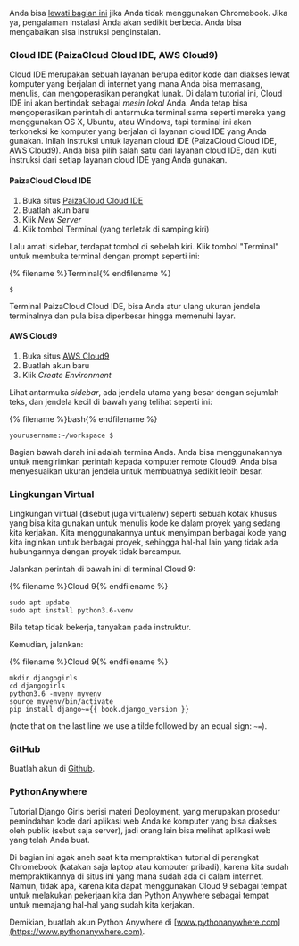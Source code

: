 Anda bisa [lewati bagian ini](http://tutorial.djangogirls.org/en/installation/#install-python) jika Anda tidak menggunakan Chromebook. Jika ya, pengalaman instalasi Anda akan sedikit berbeda. Anda bisa mengabaikan sisa instruksi penginstalan.

### Cloud IDE (PaizaCloud Cloud IDE, AWS Cloud9)

Cloud IDE merupakan sebuah layanan berupa editor kode dan diakses lewat komputer yang berjalan di internet yang mana Anda bisa memasang, menulis, dan mengoperasikan perangkat lunak. Di dalam tutorial ini, Cloud IDE ini akan bertindak sebagai *mesin lokal* Anda. Anda tetap bisa mengoperasikan perintah di antarmuka terminal sama seperti mereka yang menggunakan OS X, Ubuntu, atau Windows, tapi terminal ini akan terkoneksi ke komputer yang berjalan di layanan cloud IDE yang Anda gunakan. Inilah instruksi untuk layanan cloud IDE (PaizaCloud Cloud IDE, AWS Cloud9). Anda bisa pilih salah satu dari layanan cloud IDE, dan ikuti instruksi dari setiap layanan cloud IDE yang Anda gunakan.

#### PaizaCloud Cloud IDE

1. Buka situs [PaizaCloud Cloud IDE](https://paiza.cloud/)
2. Buatlah akun baru
3. Klik *New Server*
4. Klik tombol Terminal (yang terletak di samping kiri)

Lalu amati sidebar, terdapat tombol di sebelah kiri. Klik tombol "Terminal" untuk membuka terminal dengan prompt seperti ini:

{% filename %}Terminal{% endfilename %}

    $
    

Terminal PaizaCloud Cloud IDE, bisa Anda atur ulang ukuran jendela terminalnya dan pula bisa diperbesar hingga memenuhi layar.

#### AWS Cloud9

1. Buka situs [AWS Cloud9](https://aws.amazon.com/cloud9/)
2. Buatlah akun baru
3. Klik *Create Environment*

Lihat antarmuka *sidebar*, ada jendela utama yang besar dengan sejumlah teks, dan jendela kecil di bawah yang telihat seperti ini:

{% filename %}bash{% endfilename %}

    yourusername:~/workspace $
    

Bagian bawah darah ini adalah termina Anda. Anda bisa menggunakannya untuk mengirimkan perintah kepada komputer remote Cloud9. Anda bisa menyesuaikan ukuran jendela untuk membuatnya sedikit lebih besar.

### Lingkungan Virtual

Lingkungan virtual (disebut juga virtualenv) seperti sebuah kotak khusus yang bisa kita gunakan untuk menulis kode ke dalam proyek yang sedang kita kerjakan. Kita menggunakannya untuk menyimpan berbagai kode yang kita inginkan untuk berbagai proyek, sehingga hal-hal lain yang tidak ada hubungannya dengan proyek tidak bercampur.

Jalankan perintah di bawah ini di terminal Cloud 9:

{% filename %}Cloud 9{% endfilename %}

    sudo apt update
    sudo apt install python3.6-venv
    

Bila tetap tidak bekerja, tanyakan pada instruktur.

Kemudian, jalankan:

{% filename %}Cloud 9{% endfilename %}

    mkdir djangogirls
    cd djangogirls
    python3.6 -mvenv myvenv
    source myvenv/bin/activate
    pip install django~={{ book.django_version }}
    

(note that on the last line we use a tilde followed by an equal sign: `~=`).

### GitHub

Buatlah akun di [Github](https://github.com).

### PythonAnywhere

Tutorial Django Girls berisi materi Deployment, yang merupakan prosedur pemindahan kode dari aplikasi web Anda ke komputer yang bisa diakses oleh publik (sebut saja server), jadi orang lain bisa melihat aplikasi web yang telah Anda buat.

Di bagian ini agak aneh saat kita mempraktikan tutorial di perangkat Chromebook (katakan saja laptop atau komputer pribadi), karena kita sudah mempraktikannya di situs ini yang mana sudah ada di dalam internet. Namun, tidak apa, karena kita dapat menggunakan Cloud 9 sebagai tempat untuk melakukan pekerjaan kita dan Python Anywhere sebagai tempat untuk memajang hal-hal yang sudah kita kerjakan.

Demikian, buatlah akun Python Anywhere di [www.pythonanywhere.com](https://www.pythonanywhere.com).